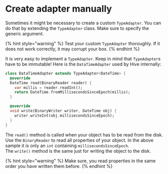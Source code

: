 # Create adapter manually

Sometimes it might be necessary to create a custom `TypeAdapter`. You can do that by extending the `TypeAdapter` class. Make sure to specify the generic argument.

{% hint style="warning" %}
Test your custom `TypeAdapter` thoroughly. If it does not work correctly, it may corrupt your box.
{% endhint %}

It is very easy to implement a `TypeAdapter`. Keep in mind that `TypeAdapter`s have to be immutable! Here is the `DataTimeAdapter` used by Hive internally:

```dart
class DataTimeAdapter extends TypeAdapter<DateTime> {
  @override
  DateTime read(BinaryReader reader) {
    var millis = reader.readInt();
    return DateTime.fromMillisecondsSinceEpoch(millis);
  }

  @override
  void write(BinaryWriter writer, DateTime obj) {
    writer.writeInt(obj.millisecondsSinceEpoch);
  }
}
```

The `read()` method is called when your object has to be read from the disk. Use the `BinaryReader` to read all properties of your object. In the above sample it is only an `int` containing `millisecondsSinceEpoch`.  
The `write()` method is the same just for writing the object to the disk.

{% hint style="warning" %}
Make sure, you read properties in the same order you have written them before.
{% endhint %}

